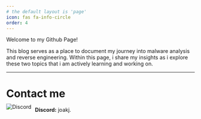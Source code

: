```yaml
---
# the default layout is 'page'
icon: fas fa-info-circle
order: 4
---
```


Welcome to my Github Page!

This blog serves as a place to document my journey into malware analysis and reverse engineering. Within this page, i share my insights as i explore these two topics that i am actively learning and working on.

---
# Contact me
<img src="https://img.icons8.com/ios-filled/20/5865F2/discord-logo.png" alt="Discord" style="vertical-align: middle; position: relative; top: -10px; margin-right: 6px;"/> **Discord:** joakj.

